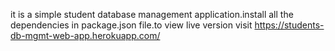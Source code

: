 it is a simple student database management application.install all the dependencies in package.json file.to view live version visit https://students-db-mgmt-web-app.herokuapp.com/